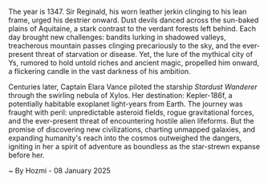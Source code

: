 
The year is 1347.  Sir Reginald, his worn leather jerkin clinging to his lean frame, urged his destrier onward.  Dust devils danced across the sun-baked plains of Aquitaine, a stark contrast to the verdant forests left behind.  Each day brought new challenges: bandits lurking in shadowed valleys, treacherous mountain passes clinging precariously to the sky, and the ever-present threat of starvation or disease.  Yet, the lure of the mythical city of Ys, rumored to hold untold riches and ancient magic, propelled him onward, a flickering candle in the vast darkness of his ambition.

Centuries later, Captain Elara Vance piloted the starship *Stardust Wanderer* through the swirling nebula of Xylos.  Her destination: Kepler-186f, a potentially habitable exoplanet light-years from Earth.  The journey was fraught with peril: unpredictable asteroid fields, rogue gravitational forces, and the ever-present threat of encountering hostile alien lifeforms.  But the promise of discovering new civilizations, charting unmapped galaxies, and expanding humanity's reach into the cosmos outweighed the dangers, igniting in her a spirit of adventure as boundless as the star-strewn expanse before her.

~ By Hozmi - 08 January 2025

